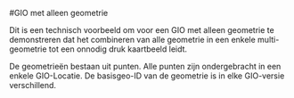 #GIO met alleen geometrie

Dit is een technisch voorbeeld om voor een GIO met alleen geometrie te demonstreren dat het combineren van alle geometrie
in een enkele multi-geometrie tot een onnodig druk kaartbeeld leidt.

De geometrieën bestaan uit punten. Alle punten zijn ondergebracht in een enkele GIO-Locatie.
De basisgeo-ID van de geometrie is in elke GIO-versie verschillend.
